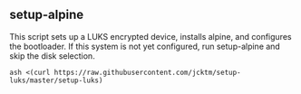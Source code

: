 setup-alpine
------------

This script sets up a LUKS encrypted device, installs alpine, and configures
the bootloader. If this system is not yet configured, run setup-alpine and
skip the disk selection.

    ash <(curl https://raw.githubusercontent.com/jcktm/setup-luks/master/setup-luks)
